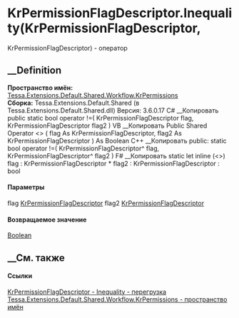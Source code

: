 # KrPermissionFlagDescriptor.Inequality(KrPermissionFlagDescriptor,
KrPermissionFlagDescriptor) - оператор
##  __Definition
 **Пространство имён:**
[Tessa.Extensions.Default.Shared.Workflow.KrPermissions](N_Tessa_Extensions_Default_Shared_Workflow_KrPermissions.htm)  
 **Сборка:** Tessa.Extensions.Default.Shared (в
Tessa.Extensions.Default.Shared.dll) Версия: 3.6.0.17
C# __Копировать
     public static bool operator !=(
    	KrPermissionFlagDescriptor flag,
    	KrPermissionFlagDescriptor flag2
    )
VB __Копировать
     Public Shared Operator <> ( 
    	flag As KrPermissionFlagDescriptor,
    	flag2 As KrPermissionFlagDescriptor
    ) As Boolean
C++ __Копировать
     public:
    static bool operator !=(
    	KrPermissionFlagDescriptor^ flag, 
    	KrPermissionFlagDescriptor^ flag2
    )
F# __Копировать
     static let inline (<>)
            flag : KrPermissionFlagDescriptor * 
            flag2 : KrPermissionFlagDescriptor  : bool
#### Параметры
flag
[KrPermissionFlagDescriptor](T_Tessa_Extensions_Default_Shared_Workflow_KrPermissions_KrPermissionFlagDescriptor.htm)
flag2
[KrPermissionFlagDescriptor](T_Tessa_Extensions_Default_Shared_Workflow_KrPermissions_KrPermissionFlagDescriptor.htm)
#### Возвращаемое значение
[Boolean](https://learn.microsoft.com/dotnet/api/system.boolean)
##  __См. также
#### Ссылки
[KrPermissionFlagDescriptor -
](T_Tessa_Extensions_Default_Shared_Workflow_KrPermissions_KrPermissionFlagDescriptor.htm)
[Inequality -
перегрузка](Overload_Tessa_Extensions_Default_Shared_Workflow_KrPermissions_KrPermissionFlagDescriptor_op_Inequality.htm)
[Tessa.Extensions.Default.Shared.Workflow.KrPermissions - пространство
имён](N_Tessa_Extensions_Default_Shared_Workflow_KrPermissions.htm)
